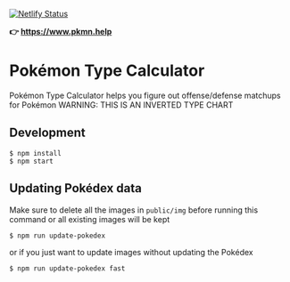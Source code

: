 [![Netlify Status](https://api.netlify.com/api/v1/badges/1673960f-312c-45ac-9e23-43caabe3b5bb/deploy-status)](https://app.netlify.com/sites/pkmn-help/deploys)

**👉 <https://www.pkmn.help>**

# Pokémon Type Calculator

Pokémon Type Calculator helps you figure out offense/defense matchups for Pokémon
WARNING: THIS IS AN INVERTED TYPE CHART

## Development

```
$ npm install
$ npm start
```

## Updating Pokédex data

Make sure to delete all the images in `public/img` before running this command or all existing images will be kept

```
$ npm run update-pokedex
```

or if you just want to update images without updating the Pokédex

```
$ npm run update-pokedex fast
```
